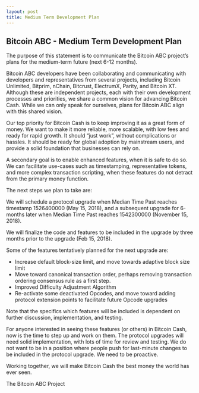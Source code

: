 ```yaml
---
layout: post
title: Medium Term Development Plan
---
```


## Bitcoin ABC - Medium Term Development Plan

The purpose of this statement is to communicate the Bitcoin ABC project’s plans for the medium-term future (next 6-12 months).

Bitcoin ABC developers have been collaborating and communicating with developers and representatives from several projects, including Bitcoin Unlimited, Bitprim, nChain, Bitcrust, ElectrumX, Parity, and Bitcoin XT. Although these are independent projects, each with their own development processes and priorities, we share a common vision for advancing Bitcoin Cash. While we can only speak for ourselves, plans for Bitcoin ABC align with this shared vision.

Our top priority for Bitcoin Cash is to keep improving it as a great form of money. We want to make it more reliable, more scalable, with low fees and ready for rapid growth. It should “just work”, without complications or hassles. It should be ready for global adoption by mainstream users, and provide a solid foundation that businesses can rely on.

A secondary goal is to enable enhanced features, when it is safe to do so. We can facilitate use-cases such as timestamping, representative tokens, and more complex transaction scripting, when these features do not detract from the primary money function.

The next steps we plan to take are:

We will schedule a protocol upgrade when Median Time Past reaches timestamp 1526400000 (May 15, 2018), and a subsequent upgrade for 6-months later when Median Time Past reaches 1542300000 (November 15, 2018).

We will finalize the code and features to be included in the upgrade by three months prior to the upgrade (Feb 15, 2018).

Some of the features tentatively planned for the next upgrade are:

* Increase default block-size limit, and move towards adaptive block size limit
* Move toward canonical transaction order, perhaps removing transaction ordering consensus rule as a first step.
* Improved Difficulty Adjustment Algorithm
* Re-activate some deactivated Opcodes, and move toward adding protocol extension points to facilitate future Opcode upgrades

Note that the specifics which features will be included is dependent on further discussion, implementation, and testing.

For anyone interested in seeing these features (or others) in Bitcoin Cash, now is the time to step up and work on them. The protocol upgrades will need solid implementation, with lots of time for review and testing. We do not want to be in a position where people push for last-minute changes to be included in the protocol upgrade. We need to be proactive.

Working together, we will make Bitcoin Cash the best money the world has ever seen.

The Bitcoin ABC Project
